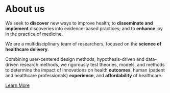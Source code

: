 # About us
We seek to **discover** new ways to improve health; to **disseminate and implement** discoveries into evidence-based practices; and to **enhance** joy in the practice of medicine.

We are a multidisciplinary team of researchers, focused on the **science of healthcare delivery**.

Combining user-centered design methods, hypothesis-driven and data-driven research methods, we rigorously test theories, models, and methods to determine the impact of innovations on health **outcomes**, human (patient and healthcare professionals) **experience**, and **affordability** of healthcare.

<a class="btn styled-yellow" href="https://familymedicine.ucsd.edu/research/faculty-labs/learning-health-systems/about/index.html">Learn More</a>
